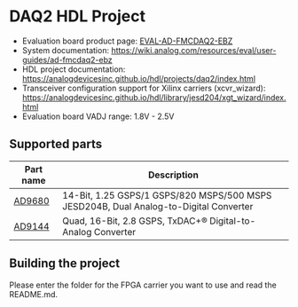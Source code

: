 # DAQ2 HDL Project

- Evaluation board product page: [EVAL-AD-FMCDAQ2-EBZ](https://www.analog.com/eval-ad-fmcdaq2-ebz)
- System documentation: https://wiki.analog.com/resources/eval/user-guides/ad-fmcdaq2-ebz
- HDL project documentation: https://analogdevicesinc.github.io/hdl/projects/daq2/index.html
- Transceiver configuration support for Xilinx carriers (xcvr_wizard): https://analogdevicesinc.github.io/hdl/library/jesd204/xgt_wizard/index.html
- Evaluation board VADJ range: 1.8V - 2.5V

## Supported parts

| Part name                               | Description                                                                           |
|-----------------------------------------|---------------------------------------------------------------------------------------|
| [AD9680](https://www.analog.com/ad9680) | 14-Bit, 1.25 GSPS/1 GSPS/820 MSPS/500 MSPS JESD204B, Dual Analog-to-Digital Converter |
| [AD9144](https://www.analog.com/ad9144) | Quad, 16-Bit, 2.8 GSPS, TxDAC+® Digital-to-Analog Converter                           |

## Building the project

Please enter the folder for the FPGA carrier you want to use and read the README.md.
